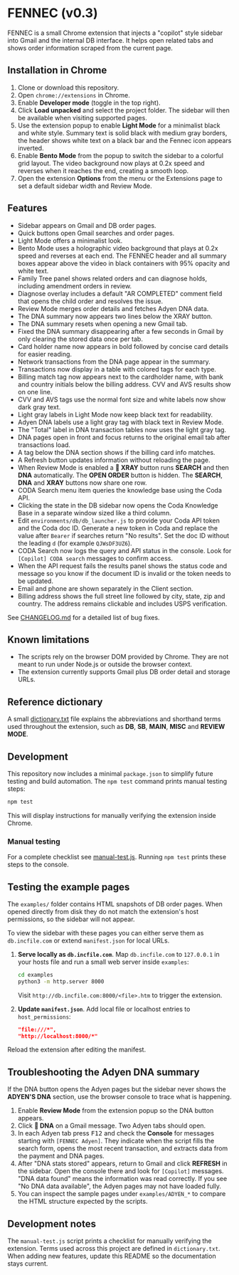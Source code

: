 # FENNEC (v0.3)

FENNEC is a small Chrome extension that injects a "copilot" style sidebar into
Gmail and the internal DB interface. It helps open related tabs and shows order
information scraped from the current page.

## Installation in Chrome

1. Clone or download this repository.
2. Open `chrome://extensions` in Chrome.
3. Enable **Developer mode** (toggle in the top right).
4. Click **Load unpacked** and select the project folder. The sidebar will then
   be available when visiting supported pages.
5. Use the extension popup to enable **Light Mode** for a minimalist black and white style. Summary text is solid black with medium gray borders, the header shows white text on a black bar and the Fennec icon appears inverted.
6. Enable **Bento Mode** from the popup to switch the sidebar to a colorful grid layout. The video background now plays at 0.2x speed and reverses when it reaches the end, creating a smooth loop.
7. Open the extension **Options** from the menu or the Extensions page to set a default sidebar width and Review Mode.

## Features

- Sidebar appears on Gmail and DB order pages.
- Quick buttons open Gmail searches and order pages.
- Light Mode offers a minimalist look.
- Bento Mode uses a holographic video background that plays at 0.2x speed and reverses at each end.
  The FENNEC header and all summary boxes appear above the video in black containers with 95% opacity and
  white text.
- Family Tree panel shows related orders and can diagnose holds, including amendment orders in review.
- Diagnose overlay includes a default "AR COMPLETED" comment field that opens the child order and resolves the issue.
- Review Mode merges order details and fetches Adyen DNA data.
- The DNA summary now appears two lines below the XRAY button.
- The DNA summary resets when opening a new Gmail tab.
- Fixed the DNA summary disappearing after a few seconds in Gmail by only
  clearing the stored data once per tab.
- Card holder name now appears in bold followed by concise card details for easier reading.
- Network transactions from the DNA page appear in the summary.
- Transactions now display in a table with colored tags for each type.
- Billing match tag now appears next to the cardholder name, with bank and country initials below the billing address. CVV and AVS results show on one line.
- CVV and AVS tags use the normal font size and white labels now show dark gray text.
- Light gray labels in Light Mode now keep black text for readability.
- Adyen DNA labels use a light gray tag with black text in Review Mode.
- The "Total" label in DNA transaction tables now uses the light gray tag.
- DNA pages open in front and focus returns to the original email tab after transactions load.
- A tag below the DNA section shows if the billing card info matches.
- A Refresh button updates information without reloading the page.
 - When Review Mode is enabled a **🩻 XRAY** button runs **SEARCH** and then **DNA** automatically. The **OPEN ORDER** button is hidden. The **SEARCH**, **DNA** and **XRAY** buttons now share one row.
- CODA Search menu item queries the knowledge base using the Coda API.
- Clicking the state in the DB sidebar now opens the Coda Knowledge Base in a separate window sized like a third column.
- Edit `environments/db/db_launcher.js` to provide your Coda API token and the
  Coda doc ID. Generate a new token in Coda and replace the value after
  `Bearer` if searches return "No results". Set the doc ID without the leading
  `d` (for example `QJWsDF3UZ6`).
- CODA Search now logs the query and API status in the console. Look for
  `[Copilot] CODA search` messages to confirm access.
- When the API request fails the results panel shows the status code and
  message so you know if the document ID is invalid or the token needs to be
  updated.
- Email and phone are shown separately in the Client section.
- Billing address shows the full street line followed by city, state, zip and
  country. The address remains clickable and includes USPS verification.

See [CHANGELOG.md](CHANGELOG.md) for a detailed list of bug fixes.
## Known limitations

- The scripts rely on the browser DOM provided by Chrome. They are not meant to
  run under Node.js or outside the browser context.
- The extension currently supports Gmail plus DB order detail and storage URLs.

## Reference dictionary

A small [dictionary.txt](dictionary.txt) file explains the abbreviations and shorthand terms used throughout the extension, such as **DB**, **SB**, **MAIN**, **MISC** and **REVIEW MODE**.


## Development

This repository now includes a minimal `package.json` to simplify future testing and build automation. The `npm test` command prints manual testing steps:

```bash
npm test
```

This will display instructions for manually verifying the extension inside Chrome.

### Manual testing

For a complete checklist see [manual-test.js](manual-test.js). Running `npm test` prints these steps to the console.


## Testing the example pages

The `examples/` folder contains HTML snapshots of DB order pages. When opened directly from disk they do not match the extension's host permissions, so the sidebar will not appear.

To view the sidebar with these pages you can either serve them as `db.incfile.com` or extend `manifest.json` for local URLs.

1. **Serve locally as `db.incfile.com`**. Map `db.incfile.com` to `127.0.0.1` in your hosts file and run a small web server inside `examples`:

    ```bash
    cd examples
    python3 -m http.server 8000
    ```

    Visit `http://db.incfile.com:8000/<file>.htm` to trigger the extension.

2. **Update `manifest.json`**. Add local file or localhost entries to `host_permissions`:

    ```json
    "file:///*",
    "http://localhost:8000/*"
    ```

Reload the extension after editing the manifest.

## Troubleshooting the Adyen DNA summary

If the DNA button opens the Adyen pages but the sidebar never shows the
**ADYEN'S DNA** section, use the browser console to trace what is happening.

1. Enable **Review Mode** from the extension popup so the DNA button appears.
2. Click **🧬 DNA** on a Gmail message. Two Adyen tabs should open.
3. In each Adyen tab press <kbd>F12</kbd> and check the **Console** for messages
   starting with `[FENNEC Adyen]`. They indicate when the script fills the search
   form, opens the most recent transaction, and extracts data from the payment
   and DNA pages.
4. After "DNA stats stored" appears, return to Gmail and click **REFRESH** in the
   sidebar. Open the console there and look for `[Copilot]` messages.
   "DNA data found" means the information was read correctly. If you see
   "No DNA data available", the Adyen pages may not have loaded fully.
5. You can inspect the sample pages under `examples/ADYEN_*` to compare the HTML
   structure expected by the scripts.


## Development notes

The `manual-test.js` script prints a checklist for manually verifying the extension. Terms used across this project are defined in `dictionary.txt`. When adding new features, update this README so the documentation stays current.

